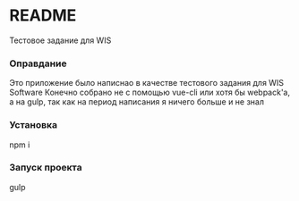 # README #
Тестовое задание для WIS

### Оправдание ###
Это приложение было написнао в качестве тестового задания для WIS Software
Конечно собрано не с помощью vue-cli или хотя бы webpack'a, а на gulp, так как на период написания я ничего больше и не знал

### Установка ###
npm i

### Запуск проекта ###
gulp

